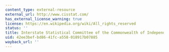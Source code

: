 ```yaml
---
content_type: external-resource
external_url: http://www.cisstat.com/
has_external_license_warning: true
license: https://en.wikipedia.org/wiki/All_rights_reserved
status: ''
title: Interstate Statistical Committee of the Commonwealth of Independent States
uid: 42ee3bef-bd86-41fc-a558-018917b07885
wayback_url: ''
---
```

